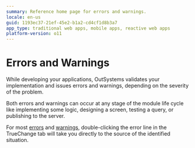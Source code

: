 ```yaml
---
summary: Reference home page for errors and warnings.
locale: en-us
guid: 1193ec37-21ef-45e2-b1a2-cd4cf1d8b3a7
app_type: traditional web apps, mobile apps, reactive web apps
platform-version: o11
---
```


# Errors and Warnings

While developing your applications, OutSystems validates your implementation and issues errors and warnings, depending on the severity of the problem.

Both errors and warnings can occur at any stage of the module life cycle like implementing some logic, designing a screen, testing a query, or publishing to the server.

For most [errors](../errors-and-warnings/errors/intro-errors.md) and [warnings](../errors-and-warnings/warnings/intro-warnings.md), double-clicking the error line in the TrueChange tab will take you directly to the source of the identified situation.
